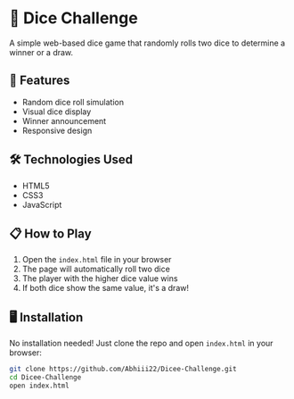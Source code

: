 # 🎲 Dice Challenge

A simple web-based dice game that randomly rolls two dice to determine a winner or a draw.

## 🚀 Features
- Random dice roll simulation
- Visual dice display
- Winner announcement
- Responsive design

## 🛠️ Technologies Used
- HTML5
- CSS3
- JavaScript

## 📋 How to Play
1. Open the `index.html` file in your browser
2. The page will automatically roll two dice
3. The player with the higher dice value wins
4. If both dice show the same value, it's a draw!

## 🖥️ Installation
No installation needed! Just clone the repo and open `index.html` in your browser:

```bash
git clone https://github.com/Abhiii22/Dicee-Challenge.git
cd Dicee-Challenge
open index.html
